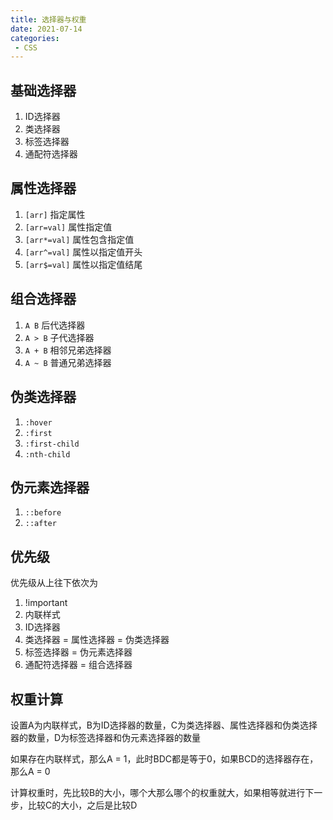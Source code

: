 ```yaml
---
title: 选择器与权重
date: 2021-07-14
categories: 
 - CSS
---
```


## 基础选择器

1. ID选择器
2. 类选择器
3. 标签选择器
4. 通配符选择器

## 属性选择器

1. `[arr]` 指定属性
2. `[arr=val]` 属性指定值
3. `[arr*=val]` 属性包含指定值
4. `[arr^=val]` 属性以指定值开头
5. `[arr$=val]` 属性以指定值结尾

## 组合选择器

1. `A B`  后代选择器
2. `A > B` 子代选择器
3. `A + B` 相邻兄弟选择器
4. `A ~ B` 普通兄弟选择器

## 伪类选择器

1. `:hover`
2. `:first`
3. `:first-child`
4. `:nth-child`

## 伪元素选择器

1. `::before`
2. `::after`



## 优先级
优先级从上往下依次为

1. !important
2. 内联样式
3. ID选择器
4. 类选择器 = 属性选择器 = 伪类选择器
5. 标签选择器 = 伪元素选择器
6. 通配符选择器 = 组合选择器


## 权重计算

设置A为内联样式，B为ID选择器的数量，C为类选择器、属性选择器和伪类选择器的数量，D为标签选择器和伪元素选择器的数量

如果存在内联样式，那么A = 1，此时BDC都是等于0，如果BCD的选择器存在，那么A = 0

计算权重时，先比较B的大小，哪个大那么哪个的权重就大，如果相等就进行下一步，比较C的大小，之后是比较D



